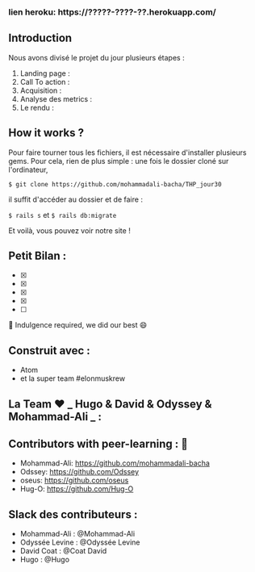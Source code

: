 ### lien heroku: https://?????-????-??.herokuapp.com/

## Introduction

Nous avons divisé le projet du jour plusieurs étapes :
1. Landing page : 
2. Call To action : 
3. Acquisition : 
4. Analyse des metrics : 
5. Le rendu :

## How it works ?

Pour faire tourner tous les fichiers, il est nécessaire d'installer plusieurs gems.
Pour cela, rien de plus simple : une fois le dossier cloné sur l'ordinateur,

```$ git clone https://github.com/mohammadali-bacha/THP_jour30```

il suffit d'accéder au dossier et de faire :

```$ rails s``` et ```$ rails db:migrate```

Et voilà, vous pouvez voir notre site !


## Petit Bilan :

- [x] 
- [x] 
- [x] 
- [x] 
- [ ] 

:pray: Indulgence required, we did our best :smile:

## Construit avec  :

* Atom
* et la super team #elonmuskrew

## La Team :heart: **_ Hugo & David & Odyssey & Mohammad-Ali _** :

## Contributors with peer-learning : :love_letter:

* Mohammad-Ali: https://github.com/mohammadali-bacha
* Odssey: https://github.com/Odssey
* oseus: https://github.com/oseus
* Hug-O: https://github.com/Hug-O

## Slack des contributeurs :

* Mohammad-Ali : @Mohammad-Ali
* Odyssée Levine : @Odyssée Levine
* David Coat : @Coat David
* Hugo : @Hugo

